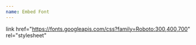 ```yaml
---
name: Embed Font
---
```


<span class="code">link href="https://fonts.googleapis.com/css?family=Roboto:300,400,700" rel="stylesheet"</span>
